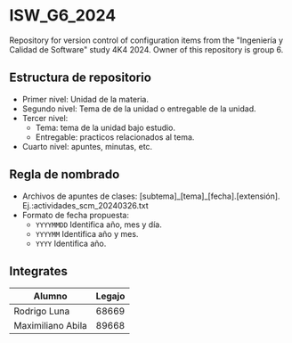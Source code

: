 # ISW_G6_2024
Repository for version control of configuration items from the "Ingeniería y Calidad de Software" study 4K4 2024. Owner of this repository is group 6.

## Estructura de repositorio
- Primer nivel: Unidad de la materia.
- Segundo nivel: Tema de de la unidad o entregable de la unidad.
- Tercer nivel: 
  - Tema: tema de la unidad bajo estudio.
  - Entregable: practicos relacionados al tema.
- Cuarto nivel: apuntes, minutas, etc.

## Regla de nombrado
- Archivos de apuntes de clases: [subtema]\_[tema]\_[fecha].[extensión]. 
<br> Ej.:actividades_scm_20240326.txt
- Formato de fecha propuesta:
  - `YYYYMMDD` Identifica año, mes y día.
  - `YYYYMM` Identifica año y mes.
  - `YYYY` Identifica año.

## Integrates
|Alumno | Legajo|
|---|---|
|Rodrigo Luna | 68669|
|Maximiliano Abila | 89668|